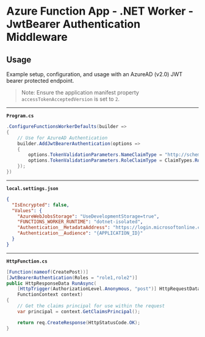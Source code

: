 ﻿# Azure Function App - .NET Worker - JwtBearer Authentication Middleware

## Usage

Example setup, configuration, and usage with an AzureAD (v2.0) JWT bearer protected endpoint.

> Note: Ensure the application manifest property `accessTokenAcceptedVersion` is set to `2`.

---

**`Program.cs`**

```csharp
.ConfigureFunctionsWorkerDefaults(builder =>
{
    // Use for AzureAD Authentication
    builder.AddJwtBearerAuthentication(options =>
    {
        options.TokenValidationParameters.NameClaimType = "http://schemas.microsoft.com/identity/claims/objectidentifier";
        options.TokenValidationParameters.RoleClaimType = ClaimTypes.Role;
    });
})
```

---

**`local.settings.json`**

```json
{
  "IsEncrypted": false,
  "Values": {
    "AzureWebJobsStorage": "UseDevelopmentStorage=true",
    "FUNCTIONS_WORKER_RUNTIME": "dotnet-isolated",
    "Authentication__MetadataAddress": "https://login.microsoftonline.com/{TENANT_ID}/v2.0/.well-known/openid-configuration",
    "Authentication__Audience": "{APPLICATION_ID}"
  }
}
```

---

**`HttpFunction.cs`**

```csharp
[Function(nameof(CreatePost))]
[JwtBearerAuthentication(Roles = "role1,role2")]
public HttpResponseData RunAsync(
    [HttpTrigger(AuthorizationLevel.Anonymous, "post")] HttpRequestData req, 
    FunctionContext context)
{
    // Get the claims principal for use within the request
    var principal = context.GetClaimsPrincipal();

    return req.CreateResponse(HttpStatusCode.OK);
}
```